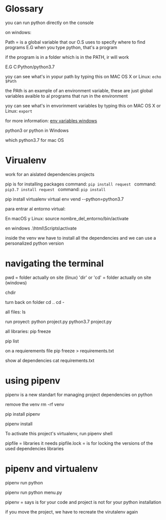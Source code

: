 # Glossary

you can run python directly on the console

on windows:

Path = is a global variable that our O.S uses to specify where to find programs
E.G when you type python, that's a program

if the program is in a folder which is in the PATH, ir will work

E.G C:Python/python3.7

yoy can see what's in yopur path by typing this on MAC OS X or Linux: ```echo $Path```

the PAth is an example of an environment variable, these are just global variables avaible to al programs that run in the environment

yoy can see what's in envorinment variables by typing this on MAC OS X or Linux: ```export```

for more information: [env variables windows](https://www.computerhope.com/issues/ch000549.htm)


python3 or python in Windows

which python3.7 for mac OS


# Virualenv

work for an aislated dependencies projects

pip is for installing packages
command: ``` pip install request  ```
command: ``` pip3.7 install request  ```
command: ``` pip install ```

pip install virtualenv
virtual env vend --python=python3.7

para entrar al entorno virtual:

En macOS y Linux:
source nombre_del_entorno/bin/activate

en windows
.\html\Scripts\activate

inside the venv ww have to install all the dependencies and we can use a personalized python version

# navigating the terminal

pwd = folder actually on site (linux)
'dir' or 'cd' = folder actually on site  (windows)

chdir 

turn back on folder
cd ..
cd -

all files:
ls

run proyect:
python project.py
python3.7 project.py

all libraries:
pip freeze

pip list

on a requierements file
pip freeze > requirements.txt

show al dependencies
cat requirements.txt

# using pipenv

pipenv is a new standart for managing project dependencies on python

remove the venv
rm -rf venv

pip install pipenv

pipenv install

To activate this project's virtualenv, run pipenv shell


pipfile = libraries it needs
pipfile.lock = is for locking the versions of the used dependencies libraries

# pipenv and virtualenv

pipenv run python

pipenv run python menu.py

pipenv = says is for your code and project is not for your python installation

if you move the project, we have to recreate the virutalenv again














